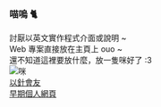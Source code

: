 ### 喵嗚 🐈
討厭以英文實作程式介面或說明 ~  
Web 專案直接放在主頁上 ouo ~  
還不知道這裡要放什麼，放一隻咪好了 :3  
![咪](https://github.com/QuiltMeow/QuiltMeow/blob/main/cute-kitten-playing.gif)  
[以針會友](https://probe.quilt.com.tw:2083/)  
[早期個人網頁](https://intro.quilt.idv.tw/)

